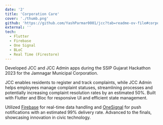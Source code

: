 ```yaml
---
date: '2'
title: 'Corporation Care'
cover: './thumb.png'
github: 'https://github.com/YashParmar0001/jcc?tab=readme-ov-file#corporation-care'
external: ''
tech:
  - Flutter
  - Firebase
  - One Signal
  - BLoC
  - Real Time (Firestore)
---
```


Developed JCC and JCC Admin apps during the SSIP Gujarat Hackathon 2023 for the Jamnagar Municipal Corporation.

JCC enables residents to register and track complaints, while JCC Admin helps employees manage complaint statuses, streamlining processes and potentially increasing complaint resolution rates by an estimated 50%. Built with Flutter and Bloc for responsive UI and efficient state management.

Utilized [Firebase](https://firebase.google.com/) for real-time data handling and [OneSignal](https://onesignal.com/) for push notifications with an estimated 99% delivery rate. Advanced to the finals, showcasing innovation in civic technology.
